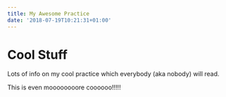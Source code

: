 ```yaml
---
title: My Awesome Practice
date: '2018-07-19T10:21:31+01:00'
---
```

# Cool Stuff

Lots of info on my cool practice which everybody (aka nobody) will read.

This is even moooooooore coooooo!!!!!

